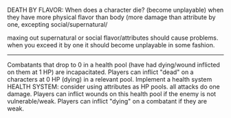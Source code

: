 DEATH BY FLAVOR: When does a character die? (become unplayable)
when they have more physical flavor than body (more damage than attribute by one, excepting social/supernatural/

maxing out supernatural or social flavor/attributes should cause problems. when you exceed it by one it should become unplayable in some fashion.

---

Combatants that drop to 0 in a health pool (have had dying/wound inflicted on them at 1 HP) are incapacitated. Players can inflict "dead" on a characters at 0 HP (dying) in a relevant pool. Implement a health system HEALTH SYSTEM: consider using attributes as HP pools. all attacks do one damage. Players can inflict wounds on this health pool if the enemy is not vulnerable/weak. Players can inflict "dying" on a combatant if they are weak.